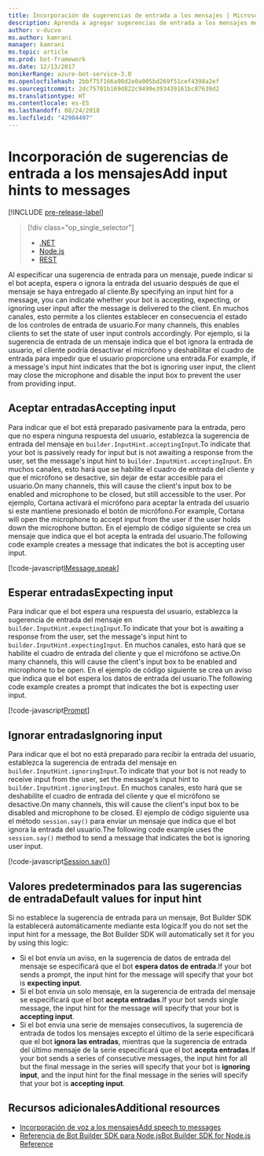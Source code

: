 ```yaml
---
title: Incorporación de sugerencias de entrada a los mensajes | Microsoft Docs
description: Aprenda a agregar sugerencias de entrada a los mensajes mediante Bot Builder SDK para .NET.
author: v-ducvo
ms.author: kamrani
manager: kamrani
ms.topic: article
ms.prod: bot-framework
ms.date: 12/13/2017
monikerRange: azure-bot-service-3.0
ms.openlocfilehash: 2bbf75f166a90d2e0a905bd269f51cef4398a2ef
ms.sourcegitcommit: 2dc75701b169d822c9499e393439161bc87639d2
ms.translationtype: HT
ms.contentlocale: es-ES
ms.lasthandoff: 08/24/2018
ms.locfileid: "42904497"
---
```

# <a name="add-input-hints-to-messages"></a><span data-ttu-id="0d7de-103">Incorporación de sugerencias de entrada a los mensajes</span><span class="sxs-lookup"><span data-stu-id="0d7de-103">Add input hints to messages</span></span>

[!INCLUDE [pre-release-label](../includes/pre-release-label-v3.md)]

> [!div class="op_single_selector"]
> - [.NET](../dotnet/bot-builder-dotnet-add-input-hints.md)
> - [Node.js](../nodejs/bot-builder-nodejs-send-input-hints.md)
> - [REST](../rest-api/bot-framework-rest-connector-add-input-hints.md)

<span data-ttu-id="0d7de-107">Al especificar una sugerencia de entrada para un mensaje, puede indicar si el bot acepta, espera o ignora la entrada del usuario después de que el mensaje se haya entregado al cliente.</span><span class="sxs-lookup"><span data-stu-id="0d7de-107">By specifying an input hint for a message, you can indicate whether your bot is accepting, expecting, or ignoring user input after the message is delivered to the client.</span></span> <span data-ttu-id="0d7de-108">En muchos canales, esto permite a los clientes establecer en consecuencia el estado de los controles de entrada de usuario.</span><span class="sxs-lookup"><span data-stu-id="0d7de-108">For many channels, this enables clients to set the state of user input controls accordingly.</span></span> <span data-ttu-id="0d7de-109">Por ejemplo, si la sugerencia de entrada de un mensaje indica que el bot ignora la entrada de usuario, el cliente podría desactivar el micrófono y deshabilitar el cuadro de entrada para impedir que el usuario proporcione una entrada.</span><span class="sxs-lookup"><span data-stu-id="0d7de-109">For example, if a message's input hint indicates that the bot is ignoring user input, the client may close the microphone and disable the input box to prevent the user from providing input.</span></span>

## <a name="accepting-input"></a><span data-ttu-id="0d7de-110">Aceptar entradas</span><span class="sxs-lookup"><span data-stu-id="0d7de-110">Accepting input</span></span>

<span data-ttu-id="0d7de-111">Para indicar que el bot está preparado pasivamente para la entrada, pero que no espera ninguna respuesta del usuario, establezca la sugerencia de entrada del mensaje en `builder.InputHint.acceptingInput`.</span><span class="sxs-lookup"><span data-stu-id="0d7de-111">To indicate that your bot is passively ready for input but is not awaiting a response from the user, set the message's input hint to `builder.InputHint.acceptingInput`.</span></span> <span data-ttu-id="0d7de-112">En muchos canales, esto hará que se habilite el cuadro de entrada del cliente y que el micrófono se desactive, sin dejar de estar accesible para el usuario.</span><span class="sxs-lookup"><span data-stu-id="0d7de-112">On many channels, this will cause the client's input box to be enabled and microphone to be closed, but still accessible to the user.</span></span> <span data-ttu-id="0d7de-113">Por ejemplo, Cortana activará el micrófono para aceptar la entrada del usuario si este mantiene presionado el botón de micrófono.</span><span class="sxs-lookup"><span data-stu-id="0d7de-113">For example, Cortana will open the microphone to accept input from the user if the user holds down the microphone button.</span></span> <span data-ttu-id="0d7de-114">En el ejemplo de código siguiente se crea un mensaje que indica que el bot acepta la entrada del usuario.</span><span class="sxs-lookup"><span data-stu-id="0d7de-114">The following code example creates a message that indicates the bot is accepting user input.</span></span>

[!code-javascript[IMessage.speak](../includes/code/node-input-hints.js#InputHintAcceptingInput)]

## <a name="expecting-input"></a><span data-ttu-id="0d7de-115">Esperar entradas</span><span class="sxs-lookup"><span data-stu-id="0d7de-115">Expecting input</span></span>

<span data-ttu-id="0d7de-116">Para indicar que el bot espera una respuesta del usuario, establezca la sugerencia de entrada del mensaje en `builder.InputHint.expectingInput`.</span><span class="sxs-lookup"><span data-stu-id="0d7de-116">To indicate that your bot is awaiting a response from the user, set the message's input hint to `builder.InputHint.expectingInput`.</span></span> <span data-ttu-id="0d7de-117">En muchos canales, esto hará que se habilite el cuadro de entrada del cliente y que el micrófono se active.</span><span class="sxs-lookup"><span data-stu-id="0d7de-117">On many channels, this will cause the client's input box to be enabled and microphone to be open.</span></span> <span data-ttu-id="0d7de-118">En el ejemplo de código siguiente se crea un aviso que indica que el bot espera los datos de entrada del usuario.</span><span class="sxs-lookup"><span data-stu-id="0d7de-118">The following code example creates a prompt that indicates the bot is expecting user input.</span></span>

[!code-javascript[Prompt](../includes/code/node-input-hints.js#InputHintExpectingInput)]

## <a name="ignoring-input"></a><span data-ttu-id="0d7de-119">Ignorar entradas</span><span class="sxs-lookup"><span data-stu-id="0d7de-119">Ignoring input</span></span>

<span data-ttu-id="0d7de-120">Para indicar que el bot no está preparado para recibir la entrada del usuario, establezca la sugerencia de entrada del mensaje en `builder.InputHint.ignoringInput`.</span><span class="sxs-lookup"><span data-stu-id="0d7de-120">To indicate that your bot is not ready to receive input from the user, set the message's input hint to `builder.InputHint.ignoringInput`.</span></span> <span data-ttu-id="0d7de-121">En muchos canales, esto hará que se deshabilite el cuadro de entrada del cliente y que el micrófono se desactive.</span><span class="sxs-lookup"><span data-stu-id="0d7de-121">On many channels, this will cause the client's input box to be disabled and microphone to be closed.</span></span> <span data-ttu-id="0d7de-122">El ejemplo de código siguiente usa el método `session.say()` para enviar un mensaje que indica que el bot ignora la entrada del usuario.</span><span class="sxs-lookup"><span data-stu-id="0d7de-122">The following code example uses the `session.say()` method to send a message that indicates the bot is ignoring user input.</span></span>

[!code-javascript[Session.say()](../includes/code/node-input-hints.js#InputHintIgnoringInput)]

## <a name="default-values-for-input-hint"></a><span data-ttu-id="0d7de-123">Valores predeterminados para las sugerencias de entrada</span><span class="sxs-lookup"><span data-stu-id="0d7de-123">Default values for input hint</span></span>

<span data-ttu-id="0d7de-124">Si no establece la sugerencia de entrada para un mensaje, Bot Builder SDK la establecerá automáticamente mediante esta lógica:</span><span class="sxs-lookup"><span data-stu-id="0d7de-124">If you do not set the input hint for a message, the Bot Builder SDK will automatically set it for you by using this logic:</span></span> 

- <span data-ttu-id="0d7de-125">Si el bot envía un aviso, en la sugerencia de datos de entrada del mensaje se especificará que el bot **espera datos de entrada**.</span><span class="sxs-lookup"><span data-stu-id="0d7de-125">If your bot sends a prompt, the input hint for the message will specify that your bot is **expecting input**.</span></span></li>
- <span data-ttu-id="0d7de-126">Si el bot envía un solo mensaje, en la sugerencia de entrada del mensaje se especificará que el bot **acepta entradas**.</span><span class="sxs-lookup"><span data-stu-id="0d7de-126">If your bot sends single message, the input hint for the message will specify that your bot is **accepting input**.</span></span></li>
- <span data-ttu-id="0d7de-127">Si el bot envía una serie de mensajes consecutivos, la sugerencia de entrada de todos los mensajes excepto el último de la serie especificará que el bot **ignora las entradas**, mientras que la sugerencia de entrada del último mensaje de la serie especificará que el bot **acepta entradas**.</span><span class="sxs-lookup"><span data-stu-id="0d7de-127">If your bot sends a series of consecutive messages, the input hint for all but the final message in the series will specify that your bot is **ignoring input**, and the input hint for the final message in the series will specify that your bot is **accepting input**.</span></span>

## <a name="additional-resources"></a><span data-ttu-id="0d7de-128">Recursos adicionales</span><span class="sxs-lookup"><span data-stu-id="0d7de-128">Additional resources</span></span>

- [<span data-ttu-id="0d7de-129">Incorporación de voz a los mensajes</span><span class="sxs-lookup"><span data-stu-id="0d7de-129">Add speech to messages</span></span>](bot-builder-nodejs-text-to-speech.md)
- <span data-ttu-id="0d7de-130">[Referencia de Bot Builder SDK para Node.js][SDKReference]</span><span class="sxs-lookup"><span data-stu-id="0d7de-130">[Bot Builder SDK for Node.js Reference][SDKReference]</span></span>

[SDKReference]: https://docs.botframework.com/en-us/node/builder/chat-reference/modules/_botbuilder_d_.html

